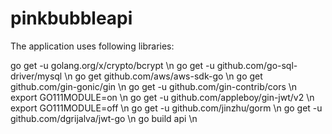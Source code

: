 # pinkbubbleapi

The application uses following libraries:

go get -u golang.org/x/crypto/bcrypt \n
go get -u github.com/go-sql-driver/mysql \n
go get github.com/aws/aws-sdk-go \n
go get github.com/gin-gonic/gin \n
go get -u github.com/gin-contrib/cors \n
export GO111MODULE=on \n
go get -u github.com/appleboy/gin-jwt/v2 \n
export GO111MODULE=off \n
go get -u github.com/jinzhu/gorm \n
go get -u github.com/dgrijalva/jwt-go \n
go build api \n
